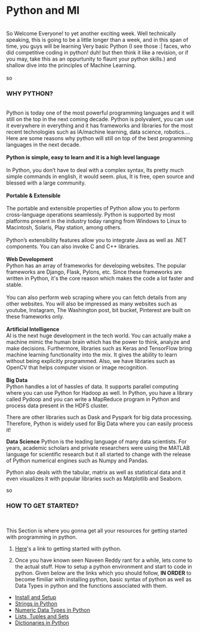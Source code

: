 # Python and Ml
<br>
So Welcome Everyone! to yet another exciting week. Well technically speaking, this is going to be a little longer than a week, and in this span of time, you guys will be learning Very basic Python (I see those :| faces, who did competitive coding in python! duh! but then think it like a revision, or if you may, take this as an oppurtunity to flaunt your python skills.) and shallow dive into the principles of Machine Learning.<br>
<br>
so <h3><b>WHY PYTHON?</b></h3><br>
Python is today one of the most powerful programming languages and it will still on the top in the next coming decade. Python is polyvalent, you can use it everywhere in everything and it has frameworks and libraries for the most recent technologies such as IA/machine learning, data science, robotics….<br>
Here are some reasons why python will still on top of the best programming languages in the next decade.<br>
<br>
<b>Python is simple, easy to learn and it is a high level language</b><br>
<br>
In Python, you don’t have to deal with a complex syntax, Its pretty much simple commands in english, it would seem. plus, It is free, open source and blessed with a large community.<br>
<br>
<b>Portable & Extensible</b><br>
<br>
The portable and extensible properties of Python allow you to perform cross-language operations seamlessly. Python is supported by most platforms present in the industry today ranging from Windows to Linux to Macintosh, Solaris, Play station, among others.<br>
<br>
Python’s extensibility features allow you to integrate Java as well as .NET components. You can also invoke C and C++ libraries.<br>
<br>
<b>Web Development</b><br>
Python has an array of frameworks for developing websites. The popular frameworks are Django, Flask, Pylons, etc. Since these frameworks are written in Python, it's the core reason which makes the code a lot faster and stable.<br>
<br>
You can also perform web scraping where you can fetch details from any other websites. You will also be impressed as many websites such as youtube, Instagram, The Washington post, bit bucket, Pinterest are built on these frameworks only.<br>
<br>
<b>Artificial Intelligence</b><br>
AI is the next huge development in the tech world. You can actually make a machine mimic the human brain which has the power to think, analyze and make decisions.
Furthermore, libraries such as Keras and TensorFlow bring machine learning functionality into the mix. It gives the ability to learn without being explicitly programmed. Also, we have libraries such as OpenCV that helps computer vision or image recognition.<br>
<br>
<b>Big Data</b><br>
Python handles a lot of hassles of data. It supports parallel computing where you can use Python for Hadoop as well. In Python, you have a library called Pydoop and you can write a MapReduce program in Python and process data present in the HDFS cluster.

There are other libraries such as Dask and Pyspark for big data processing. Therefore, Python is widely used for Big Data where you can easily process it!

<b>Data Science</b>
Python is the leading language of many data scientists. For years, academic scholars and private researchers were using the MATLAB language for scientific research but it all started to change with the release of Python numerical engines such as Numpy and Pandas.

Python also deals with the tabular, matrix as well as statistical data and it even visualizes it with popular libraries such as Matplotlib and Seaborn.


so <h3><b>HOW TO GET STARTED?</b></h3><br>

This Section is where you gonna get all your resources for getting started with programming in python.

1. [Here](https://www.youtube.com/watch?v=hEgO047GxaQ&list=PLsyeobzWxl7poL9JTVyndKe62ieoN-MZ3&index=2)'s a link to getting started with python.

2. Once you have known seen Naveen Reddy rant for a while, lets come to the actual stuff. How to setup a python environment and start to code in python. Given below are the links which you should follow, <b>IN ORDER</b> to become fimiliar with installing python, basic syntax of python as well as Data Types in python and the functions associated with them.
<ul>
	<li><a href="https://www.youtube.com/watch?v=YYXdXT2l-Gg&list=PL-osiE80TeTt2d9bfVyTiXJA-UTHn6WwU&index=1">Install and Setup</a></li>
	<li><a href="https://www.youtube.com/watch?v=k9TUPpGqYTo&list=PL-osiE80TeTt2d9bfVyTiXJA-UTHn6WwU&index=2">Strings in Python</a></li>
	<li><a href="https://www.youtube.com/watch?v=khKv-8q7YmY&list=PL-osiE80TeTt2d9bfVyTiXJA-UTHn6WwU&index=3">Numeric Data Types in Python</a></li>
	<li> <a href="https://www.youtube.com/watch?v=W8KRzm-HUcc&list=PL-osiE80TeTt2d9bfVyTiXJA-UTHn6WwU&index=4">Lists, Tuples and Sets</a></li>
	<li><a href="https://www.youtube.com/watch?v=daefaLgNkw0&list=PL-osiE80TeTt2d9bfVyTiXJA-UTHn6WwU&index=5">Dictionaries in Python</a></li>
</ul>
